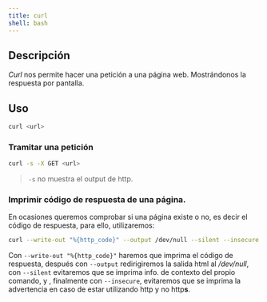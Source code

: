 ```yaml
---
title: curl
shell: bash
---
```


## Descripción

*Curl* nos permite hacer una petición a una página web. Mostrándonos la respuesta por pantalla.

## Uso

```bash
curl <url>
```


### Tramitar una petición

```bash
curl -s -X GET <url>
```
> `-s` no muestra el output de http.

### Imprimir código de respuesta de una página.

En ocasiones queremos comprobar si una página existe o no, es decir el código de respuesta, para ello, utilizaremos:

```bash
curl --write-out "%{http_code}" --output /dev/null --silent --insecure <url>
```

Con `--write-out "%{http_code}"` haremos que imprima el código de respuesta, después con `--output` redirigiremos la salida html al */dev/null*, con `--silent` evitaremos que se imprima info. de contexto del propio comando, y , finalmente con `--insecure`, evitaremos que se imprima la advertencia en caso de estar utilizando http y no http**s**.